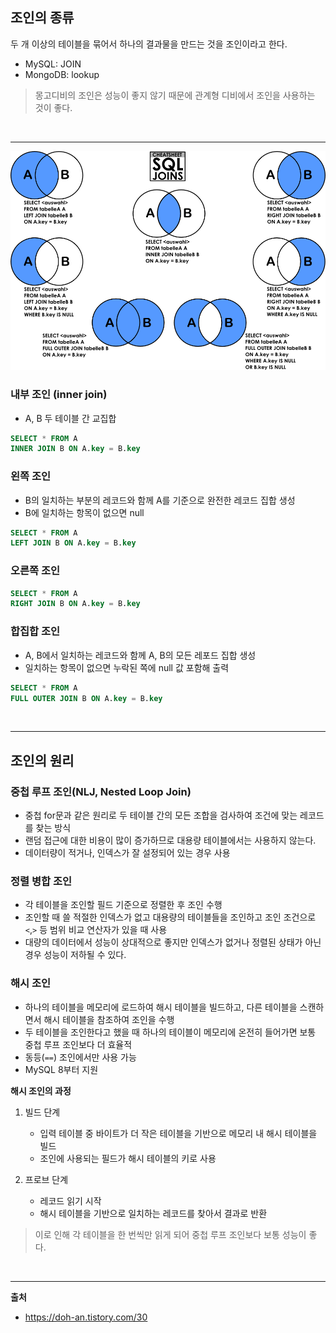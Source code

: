 
## 조인의 종류

두 개 이상의 테이블을 묶어서 하나의 결과물을 만드는 것을 조인이라고 한다.
- MySQL: JOIN
- MongoDB: lookup

> 몽고디비의 조인은 성능이 좋지 않기 때문에 관계형 디비에서 조인을 사용하는 것이 좋다.



<br/>

---

![img_23.png](images/img_23.png)

### 내부 조인 (inner join)

- A, B 두 테이블 간 교집합
```sql
SELECT * FROM A
INNER JOIN B ON A.key = B.key
```

### 왼쪽 조인

- B의 일치하는 부분의 레코드와 함께 A를 기준으로 완전한 레코드 집합 생성
- B에 일치하는 항목이 없으면 null
```sql
SELECT * FROM A
LEFT JOIN B ON A.key = B.key
```

### 오른쪽 조인

```sql
SELECT * FROM A
RIGHT JOIN B ON A.key = B.key
```

### 합집합 조인

- A, B에서 일치하는 레코드와 함께 A, B의 모든 레포드 집합 생성
- 일치하는 항목이 없으면 누락된 쪽에 null 값 포함해 출력

```sql
SELECT * FROM A
FULL OUTER JOIN B ON A.key = B.key
```

<br/>

---

## 조인의 원리

### 중첩 루프 조인(NLJ, Nested Loop Join)

- 중첩 for문과 같은 원리로 두 테이블 간의 모든 조합을 검사하여 조건에 맞는 레코드를 찾는 방식
- 랜덤 접근에 대한 비용이 많이 증가하므로 대용량 테이블에서는 사용하지 않는다.
- 데이터량이 적거나, 인덱스가 잘 설정되어 있는 경우 사용

### 정렬 병합 조인

- 각 테이블을 조인할 필드 기준으로 정렬한 후 조인 수행
- 조인할 때 쓸 적절한 인덱스가 없고 대용량의 테이블들을 조인하고 조인 조건으로 `<`,`>` 등 범위 비교 연산자가 있을 때 사용
- 대량의 데이터에서 성능이 상대적으로 좋지만 인덱스가 없거나 정렬된 상태가 아닌 경우 성능이 저하될 수 있다.

### 해시 조인

- 하나의 테이블을 메모리에 로드하여 해시 테이블을 빌드하고, 다른 테이블을 스캔하면서 해시 테이블을 참조하여 조인을 수행
- 두 테이블을 조인한다고 했을 때 하나의 테이블이 메모리에 온전히 들어가면 보통 중첩 루프 조인보다 더 효율적
- 동등(`==`) 조인에서만 사용 가능
- MySQL 8부터 지원

**해시 조인의 과정**

1. 빌드 단계
    - 입력 테이블 중 바이트가 더 작은 테이블을 기반으로 메모리 내 해시 테이블을 빌드
    - 조인에 사용되는 필드가 해시 테이블의 키로 사용

2. 프로브 단계
    - 레코드 읽기 시작
    - 해시 테이블을 기반으로 일치하는 레코드를 찾아서 결과로 반환

> 이로 인해 각 테이블을 한 번씩만 읽게 되어 중첩 루프 조인보다 보통 성능이 좋다.

<br/>

---

**출처**

- https://doh-an.tistory.com/30
